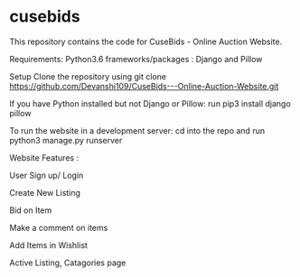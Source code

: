 # cusebids
This repository contains the code for CuseBids - Online Auction Website. 

Requirements:
Python3.6 frameworks/packages :
Django and Pillow

Setup
Clone the repository using git clone https://github.com/Devanshi109/CuseBids---Online-Auction-Website.git

If you have Python installed but not Django or Pillow:
run pip3 install django pillow

To run the website in a development server:
cd into the repo and run python3 manage.py runserver

Website Features :

User Sign up/ Login

Create New Listing 

Bid on Item

Make a comment on items

Add Items in Wishlist

Active Listing, Catagories page
